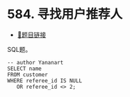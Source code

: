 # 584. 寻找用户推荐人

- [🔗题目链接](https://leetcode-cn.com/problems/find-customer-referee/)

SQL题。

```mysql
-- author Yananart
SELECT name
FROM customer
WHERE referee_id IS NULL
   OR referee_id <> 2;
```
